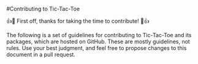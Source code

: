 #Contributing to Tic-Tac-Toe

👍🎉 First off, thanks for taking the time to contribute! 🎉👍<br />

The following is a set of guidelines for contributing to Tic-Tac-Toe and its packages, which are hosted on GitHub. These are mostly guidelines, not rules. Use your best judgment, and feel free to propose changes to this document in a pull request.
